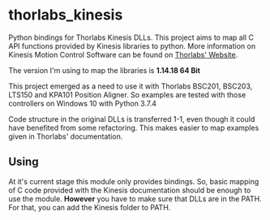 # thorlabs_kinesis
Python bindings for Thorlabs Kinesis DLLs. This project aims to map all C API
functions provided by Kinesis libraries to python. More information on
Kinesis Motion Control Software can be found on
[Thorlabs' Website](https://www.thorlabs.com/software_pages/ViewSoftwarePage.cfm?Code=Motion_Control).

The version I'm using to map the libraries is **1.14.18  64 Bit** 

This project emerged as a need to use it with Thorlabs BSC201, BSC203, LTS150 and KPA101 Position Aligner.
So examples are tested with those controllers on Windows 10 with Python 3.7.4


Code structure in the original DLLs is transferred 1-1, even though it could
have benefited from some refactoring. This makes easier to map examples given in
Thorlabs' documentation.

## Using

At it's current stage this module only provides bindings. So, basic mapping of
C code provided with the Kinesis documentation should be enough to use the
module. **However** you have to make sure that DLLs are in the PATH. For that,
you can add the Kinesis folder to PATH.